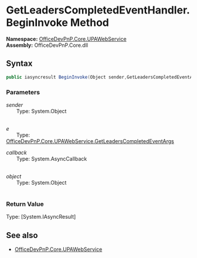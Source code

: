 # GetLeadersCompletedEventHandler.BeginInvoke Method  
**Namespace:** [OfficeDevPnP.Core.UPAWebService](OfficeDevPnP.Core.UPAWebService.md)  
**Assembly:** OfficeDevPnP.Core.dll  
## Syntax
```C#
public iasyncresult BeginInvoke(Object sender,GetLeadersCompletedEventArgs e,AsyncCallback callback,Object object)
```
### Parameters
*sender*  
&emsp;&emsp;Type: System.Object  
&emsp;&emsp;  
  
*e*  
&emsp;&emsp;Type: [OfficeDevPnP.Core.UPAWebService.GetLeadersCompletedEventArgs](OfficeDevPnP.Core.UPAWebService.GetLeadersCompletedEventArgs.md) 
&emsp;&emsp;  
  
*callback*  
&emsp;&emsp;Type: System.AsyncCallback  
&emsp;&emsp;  
  
*object*  
&emsp;&emsp;Type: System.Object  
&emsp;&emsp;  
  
### Return Value
Type: [System.IAsyncResult]  

## See also
- [OfficeDevPnP.Core.UPAWebService](OfficeDevPnP.Core.UPAWebService.md)
